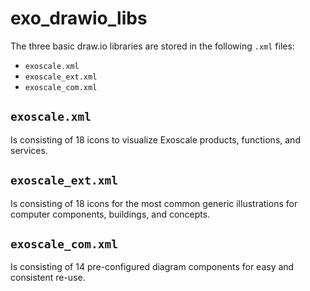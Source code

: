 # exo_drawio_libs

The three basic draw.io libraries are stored in the following `.xml` files:

* `exoscale.xml`
* `exoscale_ext.xml`
* `exoscale_com.xml`  

## `exoscale.xml` 
Is consisting of 18 icons to visualize Exoscale products, functions, and services.

## `exoscale_ext.xml`
Is consisting of 18 icons for the most common generic illustrations for computer components, buildings, and concepts.

## `exoscale_com.xml`  
Is consisting of 14 pre-configured diagram components for easy and consistent re-use.



